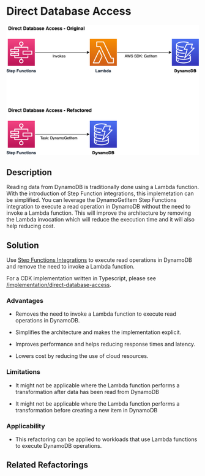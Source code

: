 # Direct Database Access

![](direct-database-access.png)

## Description

Reading data from DynamoDB is traditionally done using a Lambda function. With the introduction of Step Function integrations, this implemetation can be simplified. You can leverage the DynamoGetItem Step Functions integration to execute a read operation in DynamoDB without the need to invoke a Lambda function. This will improve the architecture by removing the Lambda invocation which will reduce the execution time and it will also help reducing cost.

## Solution

Use [Step Functions Integrations](https://docs.aws.amazon.com/step-functions/latest/dg/connect-supported-services.html) to execute read operations in DynamoDB and remove the need to invoke a Lambda function.

For a CDK implementation written in Typescript, please see [/implementation/direct-database-access](/implementation/direct-database-access).

### Advantages
* Removes the need to invoke a Lambda function to execute read operations in DynamoDB.

* Simplifies the architecture and makes the implementation explicit.

* Improves performance and helps reducing response times and latency.

* Lowers cost by reducing the use of cloud resources.

### Limitations

* It might not be applicable where the Lambda function performs a transformation after data has been read from DynamoDB

* It might not be applicable where the Lambda function performs a transformation before creating a new item in DynamoDB

### Applicability

* This refactoring can be applied to workloads that use Lambda functions to execute DynamoDB operations. 

## Related Refactorings
